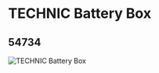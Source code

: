 # TECHNIC Battery Box
## 54734
![TECHNIC Battery Box](https://lc-www-live-s.legocdn.com/media/bricks/5/2/4294028.jpg)